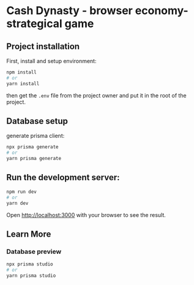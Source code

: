 # Cash Dynasty - browser economy-strategical game

## Project installation

First, install and setup environment:

```bash
npm install
# or
yarn install
```

then get the `.env` file from the project owner and put it in the root of the project.

## Database setup

generate prisma client:

```bash
npx prisma generate
# or
yarn prisma generate
```

## Run the development server:

```bash
npm run dev
# or
yarn dev
```

Open [http://localhost:3000](http://localhost:3000) with your browser to see the result.

## Learn More

### Database preview

```bash
npx prisma studio
# or
yarn prisma studio
```